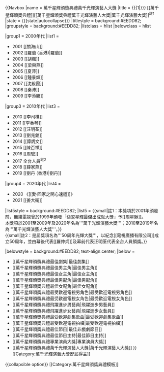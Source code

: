 {{Navbox
|name = 萬千星輝頒獎典禮萬千光輝演藝人大獎
|title = {{{1|}}} [[萬千星輝頒獎典禮]][[萬千星輝頒獎典禮萬千光輝演藝人大獎|萬千光輝演藝大獎]]<sup>註1</sup>
|state = {{{state|autocollapse}}}
|titlestyle = background:#EEDD82;
|groupstyle = background:#EEDD82;
|listclass = hlist
|belowclass = hlist

|group1 = 2000年代
|list1 = 
* 2001 [[關海山]]
* 2002 [[羅蘭 (香港)|羅蘭]] 
* 2003 [[胡楓]]
* 2004 [[梁舜燕]]
* 2005 [[夏萍]]
* 2006 [[鍾景輝]]
* 2007 [[沈殿霞]]
* 2008 [[秦沛]]
* 2009 [[李添勝]]

|group3 = 2010年代
|list3 = 
* 2010 [[李司棋]]
* 2011 [[李香琴]]
* 2012 [[汪明荃]]
* 2013 [[劉兆銘]]
* 2014 [[譚炳文]]
* 2015 [[陳百祥]]
* 2016 [[周驄]]
* 2017 全台人員<sup>註2</sup>
* 2018 [[薛家燕]]
* 2019 [[劉丹 (香港)|劉丹]]

|group4 = 2020年代
|list4 = 
* 2020 《[[愛·回家之開心速遞]]》
* 2021 [[姜大衞]]

|list5style = background:#EEDD82;
|list5 = {{small|註1：本獎項於2001年頒發前，無綫電視曾於1999年頒發「翡翠星輝最傑出成就大獎」予[[周星馳]]。<br>本獎項於2001至2009年及2020年名為'''萬千光輝演藝大獎'''；2010至2019年名為'''萬千光輝演藝人大獎'''。}}<br/>{{small|註2：是屆獎項名為'''50周年光輝大獎'''，以紀念[[電視廣播有限公司]]成立50周年，並由幕後代表[[羅仲炳]]及幕前代表汪明荃代表全台人員領獎。}}

|belowstyle = background:#EEDD82; text-align:center;
|below  = 
* [[萬千星輝頒獎典禮最佳劇集|最佳劇集]]
* [[萬千星輝頒獎典禮最佳男主角|最佳男主角]]
* [[萬千星輝頒獎典禮最佳女主角|最佳女主角]]
* [[萬千星輝頒獎典禮最佳男配角|最佳男配角]]
* [[萬千星輝頒獎典禮最佳女配角|最佳女配角]]
* [[萬千星輝頒獎典禮最受歡迎電視男角色|最受歡迎電視男角色]]
* [[萬千星輝頒獎典禮最受歡迎電視女角色|最受歡迎電視女角色]]
* [[萬千星輝頒獎典禮飛躍進步男藝員|飛躍進步男藝員]]
* [[萬千星輝頒獎典禮飛躍進步女藝員|飛躍進步女藝員]]
* [[萬千星輝頒獎典禮最受歡迎劇集歌曲|最受歡迎劇集歌曲]]
* [[萬千星輝頒獎典禮最受歡迎電視拍檔|最受歡迎電視拍檔]]
* [[萬千星輝頒獎典禮最佳節目|最佳非戲劇節目]]
* [[萬千星輝頒獎典禮最佳節目主持|最佳節目主持]]
* [[萬千星輝頒獎典禮專業演員大獎|專業演員大獎]]
* [[萬千星輝頒獎典禮萬千光輝演藝人大獎|萬千光輝演藝人大獎]]
}}<includeonly>[[Category:萬千光輝演藝大獎歷屆得主]]</includeonly>
<noinclude>
{{collapsible option}}
[[Category:萬千星輝頒獎典禮模板]]
</noinclude>